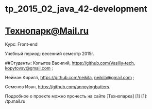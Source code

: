 # tp_2015_02_java_42-development
Технопарк@Mail.ru
============
Курс: Front-end

Учебный период: весенний семестр 2015г.

##Студенты:
Копытов Василий, https://github.com/Vasiliy-tech, kopytovsv@gmail.com ;

Нейман Кирилл, https://github.com/neikila, neikila@gmail.com ;

Семенов Иван, https://github.com/annoyingbutters.

Подробное о проекте можно прочесть на сайте [Технопарка] [1]
[1]: /tp.mail.ru
